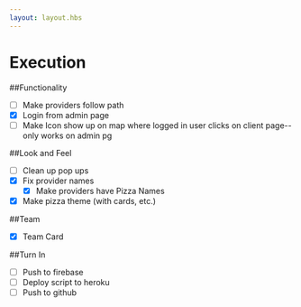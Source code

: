 ```yaml
---
layout: layout.hbs
---
```


# Execution

##Functionality
* [ ] Make providers follow path
* [x] Login from admin page
* [ ] Make Icon show up on map where logged in user clicks on client page--only works on admin pg

##Look and Feel
* [ ] Clean up pop ups
* [x] Fix provider names
	* [X] Make providers have Pizza Names
* [x] Make pizza theme (with cards, etc.)
	
##Team
* [x] Team Card 

##Turn In 
* [ ] Push to firebase
* [ ] Deploy script to heroku
* [ ] Push to github